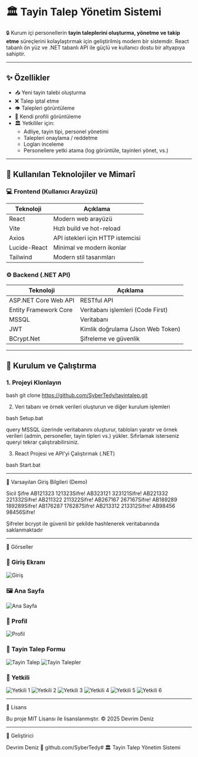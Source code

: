 # 🏛 Tayin Talep Yönetim Sistemi

🔒 Kurum içi personellerin **tayin taleplerini oluşturma, yönetme ve takip etme** süreçlerini kolaylaştırmak için geliştirilmiş modern bir sistemdir. React tabanlı ön yüz ve .NET tabanlı API ile güçlü ve kullanıcı dostu bir altyapıya sahiptir.

---

## ✨ Özellikler

- 📥 Yeni tayin talebi oluşturma  
- ❌ Talep iptal etme  
- 👁 Talepleri görüntüleme  
- 👤 Kendi profili görüntüleme  
- 🏛 Yetkililer için:  
  - Adliye, tayin tipi, personel yönetimi  
  - Talepleri onaylama / reddetme  
  - Logları inceleme  
  - Personellere yetki atama (log görüntüle, tayinleri yönet, vs.)  

---

## 🧱 Kullanılan Teknolojiler ve Mimarî

### 💻 Frontend (Kullanıcı Arayüzü)

| Teknoloji    | Açıklama                          |
|--------------|----------------------------------|
| React        | Modern web arayüzü                |
| Vite         | Hızlı build ve hot-reload         |
| Axios        | API istekleri için HTTP istemcisi|
| Lucide-React | Minimal ve modern ikonlar         |
| Tailwind     | Modern stil tasarımları           |

### ⚙ Backend (.NET API)

| Teknoloji            | Açıklama                          |
|----------------------|----------------------------------|
| ASP.NET Core Web API  | RESTful API                      |
| Entity Framework Core | Veritabanı işlemleri (Code First)|
| MSSQL                | Veritabanı                       |
| JWT                  | Kimlik doğrulama (Json Web Token)|
| BCrypt.Net           | Şifreleme ve güvenlik            |

---

## 🔧 Kurulum ve Çalıştırma

### 1. Projeyi Klonlayın

bash
git clone https://github.com/SyberTedy/tayintalep.git

2. Veri tabanı ve örnek verileri oluşturun ve diğer kurulum işlemleri

bash
Setup.bat

query MSSQL üzerinde veritabanını oluşturur, tabloları yaratır ve örnek verileri (admin, personeller, tayin tipleri vs.) yükler.
Sıfırlamak isterseniz queryi tekrar çalıştırabilirsiniz.



3. React Projesi ve API'yi Çalıştırmak (.NET)

bash
Start.bat


---

🔑 Varsayılan Giriş Bilgileri (Demo)

Sicil	     Şifre
AB121323     121323Sifre!
AB323121     323121Sifre!
AB221332     221332Sifre!
AB211322     211322Sifre!
AB267167     267167Sifre!
AB189289     189289Sifre!
AB176287     176287Sifre!
AB213312     213312Sifre!
AB98456      98456Sifre!

Şifreler bcrypt ile güvenli bir şekilde hashlenerek veritabanında saklanmaktadır 

---

📸 Görseller

### 🔐 Giriş Ekranı
![Giriş](docs/giris.png)

### 🖼 Ana Sayfa
![Ana Sayfa](docs/anasayfa.png)

### 👤 Profil
![Profil](docs/profil.png)

### 🧾 Tayin Talep Formu
![Tayin Talep](docs/talep.png)
![Tayin Talepler](docs/talepler.png)

### 🔑 Yetkili
![Yetkili 1](docs/admin1.png)
![Yetkili 2](docs/admin2.png)
![Yetkili 3](docs/admin3.png)
![Yetkili 4](docs/admin4.png)
![Yetkili 5](docs/admin5.png)
![Yetkili 6](docs/admin6.png)

---

🧾 Lisans

Bu proje MIT Lisansı ile lisanslanmıştır.
© 2025 Devrim Deniz



---

👤 Geliştirici

Devrim Deniz
🔗 github.com/SyberTedy# 🏛 Tayin Talep Yönetim Sistemi
